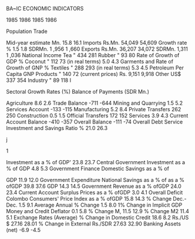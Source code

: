 BA~IC ECONOMIC INDICATORS

1985 1986 1985 1986

Population Trade

Mid-year estimate Mn. 15.8 16.1 Imports Rs.Mn. 54,049 54,609 Growth rate % 1.5 1.8 SDRMn. 1 ,956 1 ,660 Exports Rs.Mn. 36,207 34,072 SDRMn. 1,311 1 ,036 National Income Tea " 434 281 Rubber " 93 80 Rate of Growth of GDP % Coconut " 112 73 (in real terms) 5.0 4.3 Garments and Rate of Growth of GNP % Textiles " 288 293 (in real terms) 5.3 4.5 Petroleum Per Capita GNP Products " 140 72 (current prices) Rs. 9,151 9,918 Other US$ 337 354 Industry " 89 118 I

Sectoral Growth Rates (%) Balance of Payments (SDR Mn.)

Agriculture 8.6 2.6 Trade Balance -711 -644 Mining and Quarrying 1.5 5.2 Services Account -133 -115 Manufacturing 5.2 8.4 Private Transfers 262 250 Construction 0.5 1.5 Official Transfers 172 152 Services 3.9 4.3 Current Account Balance -410 -357 Overall Balance -111 -74 Overall Debt Service Investment and Savings Ratio % 21.0 26.3

j

1

Investment as a % of GDP' 23.8 23.7 Central Government Investment as a % of GDP 4.8 5.3 Government Finance Domestic Savings as a % of

GDP 11.9 12.0 Government Expenditure National Savings as a % of as a % ofGDP 39.8 37.6 GDP 14.3 14.5 Government Revenue as a % ofGDP 24.0 23.4 Current Account Surplus Prices as a % ofGDP 3.0 4.1 Overall Deficit Colombo Consumers' Price Index as a % ofGDP 15.8 14.3 % Change Dec.-Dec. 1.5 9.1 Average Annual % Change 1.5 8.0 1% Change in Implicit GDP Money and Credit Deflator 0.1 5.8 % Change M, 11.5 12.9 % Change M2 11.4 5.1 Exchange Rates (Average) % Change in Domestic Credit 18.6 8.2 Rs./US $ 27.16 28.01 % Change in External Rs./SDR 27.63 32.90 Banking Assets (net) -6.9 -4.5